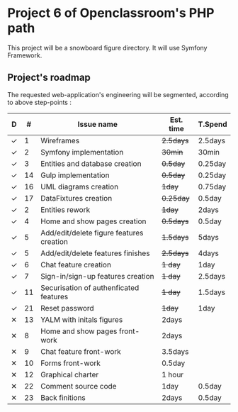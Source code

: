 # Project 6 of Openclassroom's PHP path

This project will be a snowboard figure directory. It will use Symfony 
Framework.

## Project's roadmap

The requested web-application's engineering will be segmented, according to above step-points : 

| D | #  | Issue name                                  | Est. time   | T.Spend |
|---|----|---------------------------------------------|-------------|---------|
| ✓ | 1  | Wireframes                                  | ~~2.5days~~ | 2.5days |
| ✓ | 2  | Symfony implementation                      | ~~30min~~   | 30min   |
| ✓ | 3  | Entities and database creation              | ~~0.5day~~  | 0.25day |
| ✓ | 14 | Gulp implementation                         | ~~0.5day~~  | 0.25day |
| ✓ | 16 | UML diagrams creation                       | ~~1day~~    | 0.75day |
| ✓ | 17 | DataFixtures creation                       | ~~0.25day~~ | 0.5day  |
| ✓ | 2  | Entities rework                             | ~~1day~~    | 2days   | 
| ✓ | 4  | Home and show pages creation                | ~~0.5days~~ | 0.5day  |
| ✓ | 5  | Add/edit/delete figure features creation    | ~~1.5days~~ | 5days   |
| ✓ | 5  | Add/edit/delete features finishes           | ~~2.5days~~ | 4days   |
| ✓ | 6  | Chat feature creation                       | ~~1 day~~   | 1day    |
| ✓ | 7  | Sign-in/sign-up features creation           | ~~1 day~~   | 2.5days |
| ✓ | 11 | Securisation of authenficated features      | ~~1 day~~   | 1.5days |
| ✓ | 21 | Reset password                              | ~~1day~~    | 1day    |
| ✕ | 13 | YALM with initals figures                   | 2days       |         |
| ✕ | 8  | Home and show pages front-work              | 2days       |         |
| ✕ | 9  | Chat feature front-work                     | 3.5days     |         |
| ✕ | 10 | Forms front-work                            | 0.5day      |         |
| ✕ | 12 | Graphical charter                           | 1 hour      |         |
| ✕ | 22 | Comment source code                         | 1day        | 0.5day  |
| ✕ | 23 | Back finitions                              | 2days       | 0.5day  |
